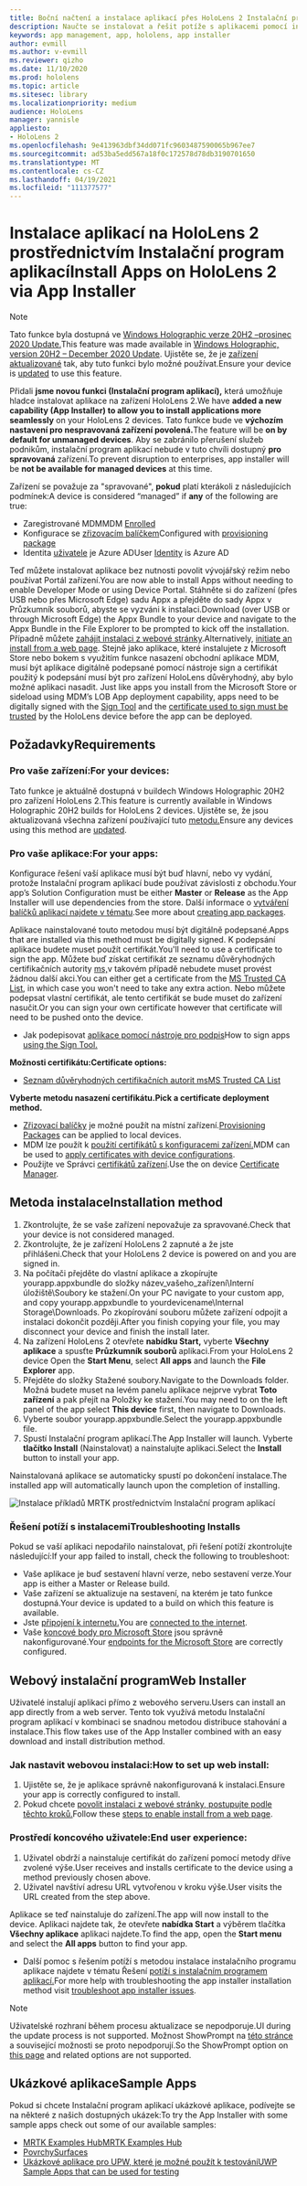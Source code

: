 ```yaml
---
title: Boční načtení a instalace aplikací přes HoloLens 2 Instalační program aplikací
description: Naučte se instalovat a řešit potíže s aplikacemi pomocí instalačního programu aplikací a instalace aplikací bokem a pomocí uživatelského rozhraní.
keywords: app management, app, hololens, app installer
author: evmill
ms.author: v-evmill
ms.reviewer: qizho
ms.date: 11/10/2020
ms.prod: hololens
ms.topic: article
ms.sitesec: library
ms.localizationpriority: medium
audience: HoloLens
manager: yannisle
appliesto:
- HoloLens 2
ms.openlocfilehash: 9e413963dbf34dd071fc9603487590065b967ee7
ms.sourcegitcommit: ad53ba5edd567a18f0c172578d78db3190701650
ms.translationtype: MT
ms.contentlocale: cs-CZ
ms.lasthandoff: 04/19/2021
ms.locfileid: "111377577"
---
```

# <a name="install-apps-on-hololens-2-via-app-installer"></a><span data-ttu-id="42492-104">Instalace aplikací na HoloLens 2 prostřednictvím Instalační program aplikací</span><span class="sxs-lookup"><span data-stu-id="42492-104">Install Apps on HoloLens 2 via App Installer</span></span>

> [!NOTE]
> <span data-ttu-id="42492-105">Tato funkce byla dostupná ve [Windows Holographic verze 20H2 –prosinec 2020 Update.](hololens-release-notes.md)</span><span class="sxs-lookup"><span data-stu-id="42492-105">This feature was made available in [Windows Holographic, version 20H2 – December 2020 Update](hololens-release-notes.md).</span></span> <span data-ttu-id="42492-106">Ujistěte se, že je [zařízení aktualizované](hololens-update-hololens.md) tak, aby tuto funkci bylo možné používat.</span><span class="sxs-lookup"><span data-stu-id="42492-106">Ensure your device is [updated](hololens-update-hololens.md) to use this feature.</span></span>

<span data-ttu-id="42492-107">Přidali **jsme novou funkci (Instalační program aplikací),** která umožňuje hladce instalovat aplikace na zařízení HoloLens 2.</span><span class="sxs-lookup"><span data-stu-id="42492-107">We have **added a new capability (App Installer) to allow you to install applications more seamlessly** on your HoloLens 2 devices.</span></span> <span data-ttu-id="42492-108">Tato funkce bude ve **výchozím nastavení pro nespravovaná zařízení povolená.**</span><span class="sxs-lookup"><span data-stu-id="42492-108">The feature will be **on by default for unmanaged devices**.</span></span> <span data-ttu-id="42492-109">Aby se zabránilo přerušení služeb podnikům, instalační program aplikací nebude v tuto chvíli dostupný **pro spravovaná** zařízení.</span><span class="sxs-lookup"><span data-stu-id="42492-109">To prevent disruption to enterprises, app installer will be **not be available for managed devices** at this time.</span></span>  

<span data-ttu-id="42492-110">Zařízení se považuje za "spravované", **pokud** platí kterákoli z následujících podmínek:</span><span class="sxs-lookup"><span data-stu-id="42492-110">A device is considered “managed” if **any** of the following are true:</span></span>

- <span data-ttu-id="42492-111">Zaregistrované [](hololens-enroll-mdm.md) MDM</span><span class="sxs-lookup"><span data-stu-id="42492-111">MDM [Enrolled](hololens-enroll-mdm.md)</span></span>
- <span data-ttu-id="42492-112">Konfigurace se [zřizovacím balíčkem](hololens-provisioning.md)</span><span class="sxs-lookup"><span data-stu-id="42492-112">Configured with [provisioning package](hololens-provisioning.md)</span></span>
- <span data-ttu-id="42492-113">Identita [uživatele](hololens-identity.md) je Azure AD</span><span class="sxs-lookup"><span data-stu-id="42492-113">User [Identity](hololens-identity.md) is Azure AD</span></span>

<span data-ttu-id="42492-114">Teď můžete instalovat aplikace bez nutnosti povolit vývojářský režim nebo používat Portál zařízení.</span><span class="sxs-lookup"><span data-stu-id="42492-114">You are now able to install Apps without needing to enable Developer Mode or using Device Portal.</span></span>  <span data-ttu-id="42492-115">Stáhněte si do zařízení (přes USB nebo přes Microsoft Edge) sadu Appx a přejděte do sady Appx v Průzkumník souborů, abyste se vyzváni k instalaci.</span><span class="sxs-lookup"><span data-stu-id="42492-115">Download (over USB or through Microsoft Edge) the Appx Bundle to your device and navigate to the Appx Bundle in the File Explorer to be prompted to kick off the installation.</span></span>  <span data-ttu-id="42492-116">Případně můžete [zahájit instalaci z webové stránky](https://docs.microsoft.com/windows/msix/app-installer/installing-windows10-apps-web).</span><span class="sxs-lookup"><span data-stu-id="42492-116">Alternatively, [initiate an install from a web page](https://docs.microsoft.com/windows/msix/app-installer/installing-windows10-apps-web).</span></span>  <span data-ttu-id="42492-117">Stejně jako aplikace, které instalujete z Microsoft Store nebo bokem s využitím funkce nasazení obchodní [](https://docs.microsoft.com/windows/win32/appxpkg/how-to-sign-a-package-using-signtool) aplikace MDM, musí být aplikace digitálně podepsané pomocí nástroje sign a certifikát použitý k podepsání musí být pro zařízení HoloLens důvěryhodný, aby bylo možné aplikaci nasadit. [](https://docs.microsoft.com/windows/win32/appxpkg/how-to-sign-a-package-using-signtool#security-considerations)</span><span class="sxs-lookup"><span data-stu-id="42492-117">Just like apps you install from the Microsoft Store or sideload using MDM’s LOB App deployment capability, apps need to be digitally signed with the [Sign Tool](https://docs.microsoft.com/windows/win32/appxpkg/how-to-sign-a-package-using-signtool) and the [certificate used to sign must be trusted](https://docs.microsoft.com/windows/win32/appxpkg/how-to-sign-a-package-using-signtool#security-considerations) by the HoloLens device before the app can be deployed.</span></span>

## <a name="requirements"></a><span data-ttu-id="42492-118">Požadavky</span><span class="sxs-lookup"><span data-stu-id="42492-118">Requirements</span></span>

### <a name="for-your-devices"></a><span data-ttu-id="42492-119">Pro vaše zařízení:</span><span class="sxs-lookup"><span data-stu-id="42492-119">For your devices:</span></span>

<span data-ttu-id="42492-120">Tato funkce je aktuálně dostupná v buildech Windows Holographic 20H2 pro zařízení HoloLens 2.</span><span class="sxs-lookup"><span data-stu-id="42492-120">This feature is currently available in Windows Holographic 20H2 builds for HoloLens 2 devices.</span></span> <span data-ttu-id="42492-121">Ujistěte se, že jsou aktualizovaná všechna zařízení používající tuto [metodu.](hololens-update-hololens.md)</span><span class="sxs-lookup"><span data-stu-id="42492-121">Ensure any devices using this method are [updated](hololens-update-hololens.md).</span></span>

### <a name="for-your-apps"></a><span data-ttu-id="42492-122">Pro vaše aplikace:</span><span class="sxs-lookup"><span data-stu-id="42492-122">For your apps:</span></span>

<span data-ttu-id="42492-123">Konfigurace řešení vaší aplikace musí  být  buď hlavní, nebo vy vydání, protože Instalační program aplikací bude používat závislosti z obchodu.</span><span class="sxs-lookup"><span data-stu-id="42492-123">Your app’s Solution Configuration must be either **Master** or **Release** as the App Installer will use dependencies from the store.</span></span> <span data-ttu-id="42492-124">Další informace o [vytváření balíčků aplikací najdete v tématu](https://docs.microsoft.com/windows/msix/app-installer/create-appinstallerfile-vs).</span><span class="sxs-lookup"><span data-stu-id="42492-124">See more about [creating app packages](https://docs.microsoft.com/windows/msix/app-installer/create-appinstallerfile-vs).</span></span>

<span data-ttu-id="42492-125">Aplikace nainstalované touto metodou musí být digitálně podepsané.</span><span class="sxs-lookup"><span data-stu-id="42492-125">Apps that are installed via this method must be digitally signed.</span></span> <span data-ttu-id="42492-126">K podepsání aplikace budete muset použít certifikát.</span><span class="sxs-lookup"><span data-stu-id="42492-126">You'll need to use a certificate to sign the app.</span></span> <span data-ttu-id="42492-127">Můžete buď získat certifikát ze seznamu důvěryhodných certifikačních autority [ms,](https://ccadb-public.secure.force.com/microsoft/IncludedCACertificateReportForMSFT)v takovém případě nebudete muset provést žádnou další akci.</span><span class="sxs-lookup"><span data-stu-id="42492-127">You can either get a certificate from the [MS Trusted CA List](https://ccadb-public.secure.force.com/microsoft/IncludedCACertificateReportForMSFT), in which case you won't need to take any extra action.</span></span> <span data-ttu-id="42492-128">Nebo můžete podepsat vlastní certifikát, ale tento certifikát se bude muset do zařízení nasučit.</span><span class="sxs-lookup"><span data-stu-id="42492-128">Or you can sign your own certificate however that certificate will need to be pushed onto the device.</span></span>

- <span data-ttu-id="42492-129">Jak podepisovat [aplikace pomocí nástroje pro podpis](https://docs.microsoft.com/windows/win32/appxpkg/how-to-sign-a-package-using-signtool)</span><span class="sxs-lookup"><span data-stu-id="42492-129">How to sign apps [using the Sign Tool.](https://docs.microsoft.com/windows/win32/appxpkg/how-to-sign-a-package-using-signtool)</span></span>

<span data-ttu-id="42492-130">**Možnosti certifikátu:**</span><span class="sxs-lookup"><span data-stu-id="42492-130">**Certificate options:**</span></span>

- [<span data-ttu-id="42492-131">Seznam důvěryhodných certifikačních autorit ms</span><span class="sxs-lookup"><span data-stu-id="42492-131">MS Trusted CA List</span></span>](https://ccadb-public.secure.force.com/microsoft/IncludedCACertificateReportForMSFT)

<span data-ttu-id="42492-132">**Vyberte metodu nasazení certifikátu.**</span><span class="sxs-lookup"><span data-stu-id="42492-132">**Pick a certificate deployment method.**</span></span>

- <span data-ttu-id="42492-133">[Zřizovací balíčky](hololens-provisioning.md) je možné použít na místní zařízení.</span><span class="sxs-lookup"><span data-stu-id="42492-133">[Provisioning Packages](hololens-provisioning.md) can be applied to local devices.</span></span>
- <span data-ttu-id="42492-134">MDM lze použít k [použití certifikátů s konfiguracemi zařízení.](https://docs.microsoft.com/mem/intune/protect/certificates-configure)</span><span class="sxs-lookup"><span data-stu-id="42492-134">MDM can be used to [apply certificates with device configurations](https://docs.microsoft.com/mem/intune/protect/certificates-configure).</span></span>
- <span data-ttu-id="42492-135">Použijte ve Správci [certifikátů zařízení](certificate-manager.md).</span><span class="sxs-lookup"><span data-stu-id="42492-135">Use the on device [Certificate Manager](certificate-manager.md).</span></span>

## <a name="installation-method"></a><span data-ttu-id="42492-136">Metoda instalace</span><span class="sxs-lookup"><span data-stu-id="42492-136">Installation method</span></span>

1. <span data-ttu-id="42492-137">Zkontrolujte, že se vaše zařízení nepovažuje za spravované.</span><span class="sxs-lookup"><span data-stu-id="42492-137">Check that your device is not considered managed.</span></span>
1. <span data-ttu-id="42492-138">Zkontrolujte, že je zařízení HoloLens 2 zapnuté a že jste přihlášeni.</span><span class="sxs-lookup"><span data-stu-id="42492-138">Check that your HoloLens 2 device is powered on and you are signed in.</span></span>
1. <span data-ttu-id="42492-139">Na počítači přejděte do vlastní aplikace a zkopírujte yourapp.appxbundle do složky název_vašeho_zařízení\Interní úložiště\Soubory ke stažení.</span><span class="sxs-lookup"><span data-stu-id="42492-139">On your PC navigate to your custom app, and copy yourapp.appxbundle to yourdevicename\Internal Storage\Downloads.</span></span>
    <span data-ttu-id="42492-140">Po zkopírování souboru můžete zařízení odpojit a instalaci dokončit později.</span><span class="sxs-lookup"><span data-stu-id="42492-140">After you finish copying your file, you may disconnect your device and finish the install later.</span></span>
1. <span data-ttu-id="42492-141">Na zařízení HoloLens 2 otevřete **nabídku Start,** vyberte **Všechny aplikace** a spusťte **Průzkumník souborů** aplikaci.</span><span class="sxs-lookup"><span data-stu-id="42492-141">From your HoloLens 2 device Open the **Start Menu**, select **All apps** and launch the **File Explorer** app.</span></span>
1. <span data-ttu-id="42492-142">Přejděte do složky Stažené soubory.</span><span class="sxs-lookup"><span data-stu-id="42492-142">Navigate to the Downloads folder.</span></span> <span data-ttu-id="42492-143">Možná budete muset na levém panelu aplikace nejprve vybrat **Toto zařízení** a pak přejít na Položky ke stažení.</span><span class="sxs-lookup"><span data-stu-id="42492-143">You may need to on the left panel of the app select **This device** first, then navigate to Downloads.</span></span>
1. <span data-ttu-id="42492-144">Vyberte soubor yourapp.appxbundle.</span><span class="sxs-lookup"><span data-stu-id="42492-144">Select the yourapp.appxbundle file.</span></span>
1. <span data-ttu-id="42492-145">Spustí Instalační program aplikací.</span><span class="sxs-lookup"><span data-stu-id="42492-145">The App Installer will launch.</span></span> <span data-ttu-id="42492-146">Vyberte **tlačítko Install** (Nainstalovat) a nainstalujte aplikaci.</span><span class="sxs-lookup"><span data-stu-id="42492-146">Select the **Install** button to install your app.</span></span>

<span data-ttu-id="42492-147">Nainstalovaná aplikace se automaticky spustí po dokončení instalace.</span><span class="sxs-lookup"><span data-stu-id="42492-147">The installed app will automatically launch upon the completion of installing.</span></span>

![Instalace příkladů MRTK prostřednictvím Instalační program aplikací](images/hololens-app-installer-picture.jpg)

### <a name="troubleshooting-installs"></a><span data-ttu-id="42492-149">Řešení potíží s instalacemi</span><span class="sxs-lookup"><span data-stu-id="42492-149">Troubleshooting Installs</span></span>

<span data-ttu-id="42492-150">Pokud se vaší aplikaci nepodařilo nainstalovat, při řešení potíží zkontrolujte následující:</span><span class="sxs-lookup"><span data-stu-id="42492-150">If your app failed to install,  check the following to troubleshoot:</span></span>

- <span data-ttu-id="42492-151">Vaše aplikace je buď sestavení hlavní verze, nebo sestavení verze.</span><span class="sxs-lookup"><span data-stu-id="42492-151">Your app is either a Master or Release build.</span></span>
- <span data-ttu-id="42492-152">Vaše zařízení se aktualizuje na sestavení, na kterém je tato funkce dostupná.</span><span class="sxs-lookup"><span data-stu-id="42492-152">Your device is updated to a build on which this feature is available.</span></span>
- <span data-ttu-id="42492-153">Jste [připojení k internetu.](hololens-network.md)</span><span class="sxs-lookup"><span data-stu-id="42492-153">You are [connected to the internet](hololens-network.md).</span></span>
- <span data-ttu-id="42492-154">Vaše [koncové body pro Microsoft Store](hololens-offline.md) jsou správně nakonfigurované.</span><span class="sxs-lookup"><span data-stu-id="42492-154">Your [endpoints for the Microsoft Store](hololens-offline.md) are correctly configured.</span></span>  

## <a name="web-installer"></a><span data-ttu-id="42492-155">Webový instalační program</span><span class="sxs-lookup"><span data-stu-id="42492-155">Web Installer</span></span>

<span data-ttu-id="42492-156">Uživatelé instalují aplikaci přímo z webového serveru.</span><span class="sxs-lookup"><span data-stu-id="42492-156">Users can install an app directly from a web server.</span></span> <span data-ttu-id="42492-157">Tento tok využívá metodu Instalační program aplikací v kombinaci se snadnou metodou distribuce stahování a instalace.</span><span class="sxs-lookup"><span data-stu-id="42492-157">This flow takes use of the App Installer combined with an easy download and install distribution method.</span></span>

### <a name="how-to-set-up-web-install"></a><span data-ttu-id="42492-158">Jak nastavit webovou instalaci:</span><span class="sxs-lookup"><span data-stu-id="42492-158">How to set up web install:</span></span>

1. <span data-ttu-id="42492-159">Ujistěte se, že je aplikace správně nakonfigurovaná k instalaci.</span><span class="sxs-lookup"><span data-stu-id="42492-159">Ensure your app is correctly configured to install.</span></span>
1. <span data-ttu-id="42492-160">Pokud chcete [povolit instalaci z webové stránky, postupujte podle těchto kroků.](https://docs.microsoft.com/windows/msix/app-installer/installing-windows10-apps-web#how-to-enable-this-on-a-webpage)</span><span class="sxs-lookup"><span data-stu-id="42492-160">Follow these [steps to enable install from a web page](https://docs.microsoft.com/windows/msix/app-installer/installing-windows10-apps-web#how-to-enable-this-on-a-webpage).</span></span>

### <a name="end-user-experience"></a><span data-ttu-id="42492-161">Prostředí koncového uživatele:</span><span class="sxs-lookup"><span data-stu-id="42492-161">End user experience:</span></span>

1. <span data-ttu-id="42492-162">Uživatel obdrží a nainstaluje certifikát do zařízení pomocí metody dříve zvolené výše.</span><span class="sxs-lookup"><span data-stu-id="42492-162">User receives and installs certificate to the device using a method previously chosen above.</span></span>
1. <span data-ttu-id="42492-163">Uživatel navštíví adresu URL vytvořenou v kroku výše.</span><span class="sxs-lookup"><span data-stu-id="42492-163">User visits the URL created from the step above.</span></span>

<span data-ttu-id="42492-164">Aplikace se teď nainstaluje do zařízení.</span><span class="sxs-lookup"><span data-stu-id="42492-164">The app will now install to the device.</span></span> <span data-ttu-id="42492-165">Aplikaci najdete tak, že otevřete **nabídka Start** a výběrem tlačítka **Všechny aplikace** aplikaci najdete.</span><span class="sxs-lookup"><span data-stu-id="42492-165">To find the app, open the **Start menu** and select the **All apps** button to find your app.</span></span>

- <span data-ttu-id="42492-166">Další pomoc s řešením potíží s metodou instalace instalačního programu aplikace najdete v tématu Řešení [potíží s instalačním programem aplikací.](https://docs.microsoft.com/windows/msix/app-installer/troubleshoot-appinstaller-issues)</span><span class="sxs-lookup"><span data-stu-id="42492-166">For more help with troubleshooting the app installer installation method visit [troubleshoot app installer issues](https://docs.microsoft.com/windows/msix/app-installer/troubleshoot-appinstaller-issues).</span></span>

> [!NOTE]
> <span data-ttu-id="42492-167">Uživatelské rozhraní během procesu aktualizace se nepodporuje.</span><span class="sxs-lookup"><span data-stu-id="42492-167">UI during the update process is not supported.</span></span> <span data-ttu-id="42492-168">Možnost ShowPrompt na [této stránce](https://docs.microsoft.com/windows/msix/app-installer/update-settings) a související možnosti se proto nepodporují.</span><span class="sxs-lookup"><span data-stu-id="42492-168">So the ShowPrompt option on [this page](https://docs.microsoft.com/windows/msix/app-installer/update-settings) and related options are not supported.</span></span>

## <a name="sample-apps"></a><span data-ttu-id="42492-169">Ukázkové aplikace</span><span class="sxs-lookup"><span data-stu-id="42492-169">Sample Apps</span></span>

<span data-ttu-id="42492-170">Pokud si chcete Instalační program aplikací ukázkové aplikace, podívejte se na některé z našich dostupných ukázek:</span><span class="sxs-lookup"><span data-stu-id="42492-170">To try the App Installer with some sample apps check out some of our available samples:</span></span>

- [<span data-ttu-id="42492-171">MRTK Examples Hub</span><span class="sxs-lookup"><span data-stu-id="42492-171">MRTK Examples Hub</span></span>](https://microsoft.github.io/MixedRealityToolkit-Unity/Documentation/README_ExampleHub.html)
- [<span data-ttu-id="42492-172">Povrchy</span><span class="sxs-lookup"><span data-stu-id="42492-172">Surfaces</span></span>](https://docs.microsoft.com/windows/mixed-reality/develop/unity/sampleapp-surfaces)
- [<span data-ttu-id="42492-173">Ukázkové aplikace pro UPW, které je možné použít k testování</span><span class="sxs-lookup"><span data-stu-id="42492-173">UWP Sample Apps that can be used for testing</span></span>](https://github.com/microsoft/Windows-universal-samples/tree/master/Samples)

